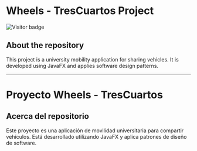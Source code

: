 # Wheels - TresCuartos Project

![Visitor badge](https://visitor-badge.laobi.icu/badge?page_id=luisalejandrobf.WheelsTresCuartos_Project&left_text=Views)

## About the repository
This project is a university mobility application for sharing vehicles. It is developed using JavaFX and applies software design patterns.

---

# Proyecto Wheels - TresCuartos

## Acerca del repositorio
Este proyecto es una aplicación de movilidad universitaria para compartir vehículos. Está desarrollado utilizando JavaFX y aplica patrones de diseño de software.
